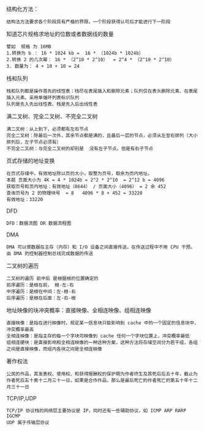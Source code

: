 结构化方法：

```
结构法方法要求各个阶段具有严格的界限，一个阶段获得认可后才能进行下一阶段
```

知道芯片规格求地址的位数或者数据线的数量

```
譬如  规格 为 16MB 
1.转换为 b ： 16 * 1024 kb =  16 * （1024b * 1024b） 
2.转换 2 的几次幂： 16 * （2^10 * 2^10）  = 2^4 * （2^10 * 2^10）
3. 数量为： 4 + 10 + 10 = 24
```

栈和队列

```
栈和队列都是操作首先的线性表：栈尽在表尾插入和删除元素；队列仅在表头删除元素、在表尾插入元素。采用单循环列表标识队列
队列是先入先出线性表、栈是先入后出线性表

```

满二叉树、完全二叉树、不完全二叉树

```
满二叉树：从上到下，必须都有左右节点
完全二叉树：除最后一次外，其余节点都是满的，且最后一层的节点，必须从左至右排列（大小排列后，左子节点必须有）
不完全二叉树：与完全二叉树的却别是  没有左子节点，但是有右子节点
```

页式存储的地址变换

```
在页式存储中，有效地址除以页的大小，取整为页号，取余为页内地址。
本题 页面大小为 4K = 4 * 1024b = 2^2 * 2^10  = 2^12 b = 4096 
获取页号和页内地址：有效地址（8644） / 页面大小（4096） = 2 余 452 
查询页号为 2 的物理块号  = 8   4096 * 8 + 452 = 33220 
有效地址：33220

```

DFD

```
DFD：数据流图 OR 数据流程图 
```

DMA

```
DMA 可以使数据在主存（内存）和 I/O 设备之间直接传送，在传送过程中不用 CPU 干预。由 DMA 的控制器控制总线完成数据的传送
```



二叉树的遍历

```
二叉树的遍历 前中后 是根据根的位置确定的
前序遍历：是根在前， 根-左-右
中序遍历：是根在中间：左-根-右
后序遍历：是根在后面：左-右-根
```



地址映像的块冲突概率：直接映像、全相连映像、组相连映像

```
直接映像：是指在进行映像时，规定某一信息块只能影响到 cache 中的一个固定的信息块中，冲突概率最高
全相连映像：是指主存的每一个字块可映像到 cache 任何一个字块位置上，冲突概率最低
组相连硬块：是直接影响和全相连映像的一种这种方案，这种方法将存储空间分为若干组，各组之间是直接映像，而组内各块之间是全相连映像
```

著作权法

```
公民的作品，其发表权、使用权、和获得报酬权的保护期为作者终生及其死后后五十年，截止为作者死后五十男十二月三十一日，如果是合作作品，那么是最后死亡的作者死亡的第五十年十二月三十一日

```

TCP/IP,UDP

```
TCP/IP 协议栈的网络层主要协议是 IP，同时还有一些辅助协议，如 ICMP ARP RARP IGCMP
UDP 属于传输层协议
```


